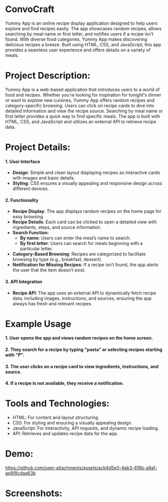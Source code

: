 # ConvoCraft 
Yummy App is an online recipe display application designed to help users explore and find recipes easily. The app showcases random recipes, allows searching by meal name or first letter, and notifies users if a recipe isn’t found. With diverse food categories, Yummy App makes discovering delicious recipes a breeze. Built using HTML, CSS, and JavaScript, this app provides a seamless user experience and offers details on a variety of meals.

# Project Description:
Yummy App is a web-based application that introduces users to a world of food and recipes. Whether you’re looking for inspiration for tonight's dinner or want to explore new cuisines, Yummy App offers random recipes and category-specific browsing. Users can click on recipe cards to dive into detailed information and view the recipe source. Searching by meal name or first letter provides a quick way to find specific meals. The app is built with HTML, CSS, and JavaScript and utilizes an external API to retrieve recipe data.

# Project Details: 
#### 1. **User Interface**
   - **Design**: Simple and clean layout displaying recipes as interactive cards with images and basic details.
   - **Styling**: CSS ensures a visually appealing and responsive design across different devices.

#### 2. **Functionality**
   - **Recipe Display**: The app displays random recipes on the home page for easy browsing.
   - **Recipe Details**: Each card can be clicked to open a detailed view with ingredients, steps, and source information.
   - **Search Function**: 
     - **By name**: Users can enter the meal’s name to search.
     - **By first letter**: Users can search for meals beginning with a particular letter.
   - **Category-Based Browsing**: Recipes are categorized to facilitate browsing by type (e.g., breakfast, dessert).
   - **Notification for Missing Recipes**:  If a recipe isn’t found, the app alerts the user that the item doesn’t exist.
     
#### 3. **API Integration**
   - **Recipe API**: The app uses an external API to dynamically fetch recipe data, including images, instructions, and sources, ensuring the app always has fresh and relevant recipes.
     
# Example Usage
#### 1. User opens the app and views random recipes on the home screen.
#### 2. They search for a recipe by typing "pasta" or selecting recipes starting with "P".
#### 3. The user clicks on a recipe card to view ingredients, instructions, and source.
#### 4. If a recipe is not available, they receive a notification.

# Tools and Technologies:
- HTML: For content and layout structuring.
- CSS: For styling and ensuring a visually appealing design.
- JavaScript: For interactivity, API requests, and dynamic recipe loading.
- API: Retrieves and updates recipe data for the app.
# Demo:
https://github.com/user-attachments/assets/acb4d5e0-4ab3-416b-a9af-ae8f8cdae63b

# Screenshots:

